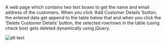 A web page which contains two text boxes to get the name and email address of the customers. When you click ‘Add Customer Details ‘button, the entered data get append to the table below that and when you click the ‘Delete Customer Details’ button, the selected row/rows in the table (using check box) gets deleted dynamically using jQuery. 

![alt text](<https://github.com/ryan3142/HTML-CSS-JAVASCRIPT---HANDSON/blob/main/Dashboard/AddRemoveTableRowsDynamicallyWithJquery/data.png>)
